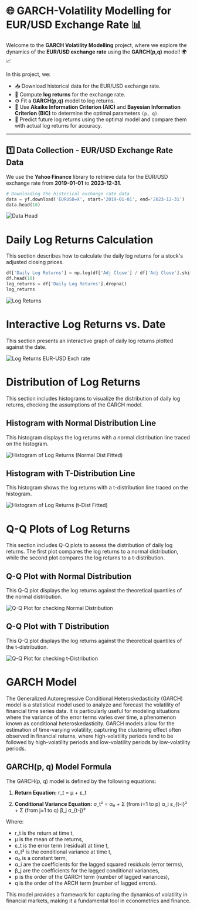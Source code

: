 # 🌐 GARCH-Volatility Modelling for EUR/USD Exchange Rate 📊

Welcome to the **GARCH Volatility Modelling** project, where we explore the dynamics of the **EUR/USD exchange rate** using the **GARCH(p,q)** model! 🌍📈

In this project, we:
- 📥 Download historical data for the EUR/USD exchange rate.
- 🧮 Compute **log returns** for the exchange rate.
- ⚙️ Fit a **GARCH(p,q)** model to log returns.
- 🎯 Use **Akaike Information Criterion (AIC)** and **Bayesian Information Criterion (BIC)** to determine the optimal parameters `(p, q)`.
- 🔮 Predict future log returns using the optimal model and compare them with actual log returns for accuracy.

---

## 1️⃣ Data Collection - EUR/USD Exchange Rate Data

We use the **Yahoo Finance** library to retrieve data for the EUR/USD exchange rate from **2019-01-01** to **2023-12-31**.

```python
# Downloading the historical exchange rate data
data = yf.download('EURUSD=X', start='2019-01-01', end='2023-12-31')
data.head(10)
```
![Data Head](https://github.com/user-attachments/assets/1552198a-fb36-49ae-b26e-ae7e97c55113)

# Daily Log Returns Calculation

This section describes how to calculate the daily log returns for a stock's adjusted closing prices.

```python
df['Daily Log Returns'] = np.log(df['Adj Close'] / df['Adj Close'].shift(1))
df.head(10)
log_returns = df['Daily Log Returns'].dropna()
log_returns
```

![Log Returns](https://github.com/user-attachments/assets/5a0696e1-cb57-4117-85d0-b1158d4db4ea)

# Interactive Log Returns vs. Date

This section presents an interactive graph of daily log returns plotted against the date.

![Log Returns EUR-USD Exch rate](https://github.com/user-attachments/assets/7d87d6d1-8673-4ceb-93bc-91d4ebb54c15)

# Distribution of Log Returns

This section includes histograms to visualize the distribution of daily log returns, checking the assumptions of the GARCH model.

## Histogram with Normal Distribution Line

This histogram displays the log returns with a normal distribution line traced on the histogram.

![Histogram of Log Returns (Normal Dist Fitted)](https://github.com/user-attachments/assets/b371c480-a36e-40dd-8bae-cb008515e534)

## Histogram with T-Distribution Line

This histogram shows the log returns with a t-distribution line traced on the histogram.

![Histogram of Log Returns (t-Dist Fitted)](https://github.com/user-attachments/assets/218f9d2f-e321-40aa-9b50-0f39d1352f92)

# Q-Q Plots of Log Returns

This section includes Q-Q plots to assess the distribution of daily log returns. The first plot compares the log returns to a normal distribution, while the second plot compares the log returns to a t-distribution.

## Q-Q Plot with Normal Distribution

This Q-Q plot displays the log returns against the theoretical quantiles of the normal distribution.

![Q-Q Plot for checking Normal Distribution](https://github.com/user-attachments/assets/04d95d39-bb0d-403e-9400-3659b0377853)

## Q-Q Plot with T Distribution

This Q-Q plot displays the log returns against the theoretical quantiles of the t-distribution.

![Q-Q Plot for checking t-Distribution](https://github.com/user-attachments/assets/ea20f84c-6356-4d37-8af5-a9c246306b9b)

# GARCH Model

The Generalized Autoregressive Conditional Heteroskedasticity (GARCH) model is a statistical model used to analyze and forecast the volatility of financial time series data. It is particularly useful for modeling situations where the variance of the error terms varies over time, a phenomenon known as conditional heteroskedasticity. GARCH models allow for the estimation of time-varying volatility, capturing the clustering effect often observed in financial returns, where high-volatility periods tend to be followed by high-volatility periods and low-volatility periods by low-volatility periods.

## GARCH(p, q) Model Formula

The GARCH(p, q) model is defined by the following equations:

1. **Return Equation:**
   r_t = μ + ε_t

2. **Conditional Variance Equation:**
   σ_t² = α₀ + Σ (from i=1 to p) α_i ε_{t-i}² + Σ (from j=1 to q) β_j σ_{t-j}²

Where:
- r_t is the return at time t,
- μ is the mean of the returns,
- ε_t is the error term (residual) at time t,
- σ_t² is the conditional variance at time t,
- α₀ is a constant term,
- α_i are the coefficients for the lagged squared residuals (error terms),
- β_j are the coefficients for the lagged conditional variances,
- p is the order of the GARCH term (number of lagged variances),
- q is the order of the ARCH term (number of lagged errors).

This model provides a framework for capturing the dynamics of volatility in financial markets, making it a fundamental tool in econometrics and finance.

